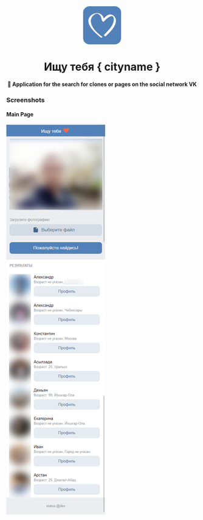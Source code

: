 <div align="center">
  <img width="100" height="100" src="https://github.com/zikwall/find-you/blob/master/screenshots/FIND_YOU_150.png">
  <h1>Ищу тебя { cityname }</h1>
  <h4>👀 Application for the search for clones or pages on the social network VK</h4>
</div>

### Screenshots

#### Main Page

![Main image](./screenshots/FIND_YOU_SCREEN.png "Main Image")

